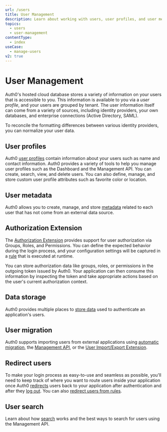 ```yaml
---
url: /users
title: User Management
description: Learn about working with users, user profiles, and user metadata in Auth0.
topics:
  - users
  - user-management
contentType:
  - index
useCase:
  - manage-users
v2: true
---
```

# User Management

Auth0's hosted cloud database stores a variety of information on your users that is accessible to you. This information is available to you via a *user profile*, and your users are grouped by tenant. The user information itself can come from a variety of sources, including identity providers, your own databases, and enterprise connections (Active Directory, SAML).

To reconcile the formatting differences between various identity providers, you can normalize your user data.

## User profiles

Auth0 [user profiles](/users/concepts/overview-user-profile) contain information about your users such as name and contact information. Auth0 provides a variety of tools to help you manage user profiles such as the Dashboard and the Management API. You can create, search, view, and delete users. You can also define, manage, and store custom user profile attributes such as favorite color or location.

## User metadata

Auth0 allows you to create, manage, and store [metadata](/users/concepts/overview-user-metadata) related to each user that has not come from an external data source. 

## Authorization Extension

The [Authorization Extension](/extensions/authorization-extension/v2) provides support for user authorization via Groups, Roles, and Permissions. You can define the expected behavior during the login process, and your configuration settings will be captured in a [rule](/rules) that is executed at runtime.

You can store authorization data like groups, roles, or permissions in the outgoing token issued by Auth0. Your application can then consume this information by inspecting the token and take appropriate actions based on the user's current authorization context. 

## Data storage

Auth0 provides multiple places to [store data](/users/reference/data-store-best-practices) used to authenticate an application's users. 

## User migration

Auth0 supports importing users from external applications using [automatic migration](/users/guides/configure-automatic-migration), the [Management API](/users/guides/bulk-user-import), or the [User Import/Export Extension](/extensions/user-import-export).

## Redirect users

To make your login process as easy-to-use and seamless as possible, you'll need to keep track of where you want to route users inside your application once Auth0 [redirects](/users/guides/redirect-users-after-login) users back to your application after authentication and after they [log out](/logout#redirect-users-after-logout). You can also [redirect users from rules](/rules/current/redirect).

## User search

Learn about how [search](/users/search/v3) works and the best ways to search for users using the Management API.
